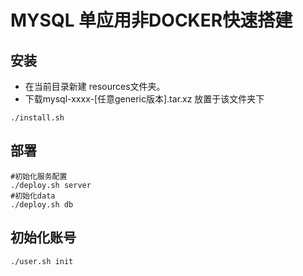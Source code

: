 MYSQL 单应用非DOCKER快速搭建
===

安装
---
- 在当前目录新建 resources文件夹。
- 下载mysql-xxxx-[任意generic版本].tar.xz 放置于该文件夹下
```
./install.sh
```
部署
---
```
#初始化服务配置
./deploy.sh server 
#初始化data
./deploy.sh db
```
初始化账号
--
```
./user.sh init
```
